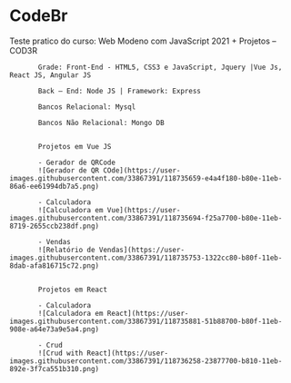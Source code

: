 # CodeBr

Teste pratico do curso: Web Modeno com JavaScript 2021 + Projetos  – COD3R

           Grade: Front-End - HTML5, CSS3 e JavaScript, Jquery |Vue Js, React JS, Angular JS 
           
           Back – End: Node JS | Framework: Express 

           Bancos Relacional: Mysql

           Bancos Não Relacional: Mongo DB
           
           
           Projetos em Vue JS 

           - Gerador de QRCode          
           ![Gerador de QR COde](https://user-images.githubusercontent.com/33867391/118735659-e4a4f180-b80e-11eb-86a6-ee61994db7a5.png)
           
           - Calculadora 
           ![Calculadora em Vue](https://user-images.githubusercontent.com/33867391/118735694-f25a7700-b80e-11eb-8719-2655ccb238df.png)

           - Vendas     
           ![Relatório de Vendas](https://user-images.githubusercontent.com/33867391/118735753-1322cc80-b80f-11eb-8dab-afa816715c72.png)

           
           Projetos em React 
           
           - Calculadora 
           ![Calculadora em React](https://user-images.githubusercontent.com/33867391/118735881-51b88700-b80f-11eb-908e-a64e73a9e5a4.png)

           - Crud
           ![Crud with React](https://user-images.githubusercontent.com/33867391/118736258-23877700-b810-11eb-892e-3f7ca551b310.png)

           
           
